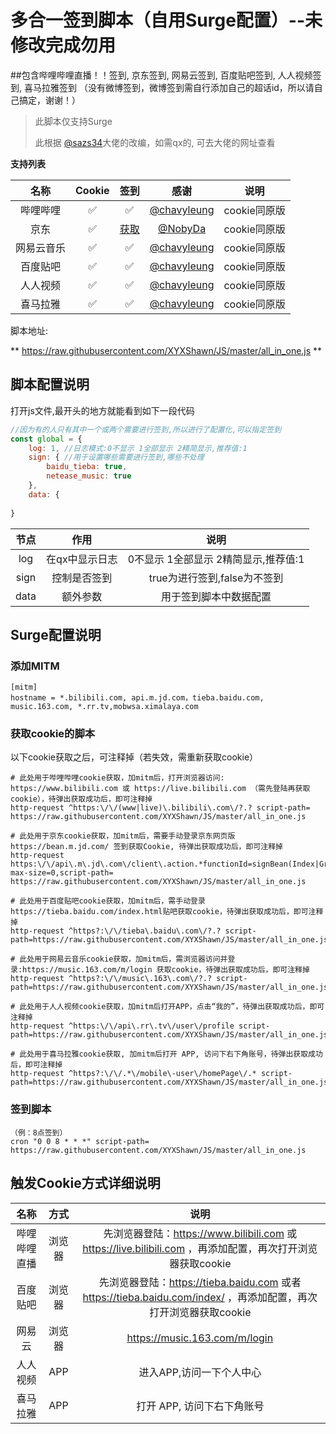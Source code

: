 # 多合一签到脚本（自用Surge配置）--未修改完成勿用

##包含哔哩哔哩直播！！签到, 京东签到, 网易云签到, 百度贴吧签到, 人人视频签到, 喜马拉雅签到
（没有微博签到，微博签到需自行添加自己的超话id，所以请自己搞定，谢谢！）

> 此脚本仅支持Surge
>
>此根据 [@sazs34](https://github.com/sazs34)大佬的改编，如需qx的, 可去大佬的网址查看
>

**支持列表**

|    名称    | Cookie |                             签到                             |                       感谢                        |     说明     |
| :--------: | :----: | :----------------------------------------------------------: | :-----------------------------------------------: | :----------: |
|  哔哩哔哩 |   ✅    |                              ✅                               |   [@chavyleung](https://github.com/chavyleung)    |   cookie同原版    |
|    京东    |   ✅    | [获取](https://github.com/NobyDa/Script/blob/master/JD-DailyBonus/JD_DailyBonus.js) |       [@NobyDa](https://github.com/NobyDa)        | cookie同原版 |
| 网易云音乐 |   ✅    |                              ✅                               |   [@chavyleung](https://github.com/chavyleung)    |     cookie同原版    |
| 百度贴吧 |   ✅    |                              ✅                               |     [@chavyleung](https://github.com/chavyleung)  |    cookie同原版   |
|  人人视频 |   ✅    |                              ✅                                            |    [@chavyleung](https://github.com/chavyleung)     | cookie同原版 |
| 喜马拉雅  |   ✅    |                              ✅                               |     [@chavyleung](https://github.com/chavyleung)       | cookie同原版 |

脚本地址:

** https://raw.githubusercontent.com/XYXShawn/JS/master/all_in_one.js
 **

## 脚本配置说明

打开js文件,最开头的地方就能看到如下一段代码

```javascript
//因为有的人只有其中一个或两个需要进行签到,所以进行了配置化,可以指定签到
const global = {
    log: 1, //日志模式:0不显示 1全部显示 2精简显示,推荐值:1
    sign: { //用于设置哪些需要进行签到,哪些不处理
        baidu_tieba: true,
        netease_music: true
    },
    data: {
  
}
```

| 节点 |      作用      |                 说明                 |
| :--: | :------------: | :----------------------------------: |
| log  | 在qx中显示日志 | 0不显示 1全部显示 2精简显示,推荐值:1 |
| sign |  控制是否签到  |     true为进行签到,false为不签到     |
| data |    额外参数    |        用于签到脚本中数据配置        |

## Surge配置说明

### 添加MITM

```
[mitm]
hostname = *.bilibili.com, api.m.jd.com，tieba.baidu.com, music.163.com, *.rr.tv,mobwsa.ximalaya.com
```

### 获取cookie的脚本

以下cookie获取之后，可注释掉（若失效，需重新获取cookie）

```
# 此处用于哔哩哔哩cookie获取，加mitm后，打开浏览器访问: https://www.bilibili.com 或 https://live.bilibili.com （需先登陆再获取cookie），待弹出获取成功后，即可注释掉
http-request ^https:\/\/(www|live)\.bilibili\.com\/?.? script-path= https://raw.githubusercontent.com/XYXShawn/JS/master/all_in_one.js

# 此处用于京东cookie获取，加mitm后，需要手动登录京东网页版https://bean.m.jd.com/ 签到获取Cookie, 待弹出获取成功后，即可注释掉
http-request https:\/\/api\.m\.jd\.com\/client\.action.*functionId=signBean(Index|GroupStageIndex) max-size=0,script-path= https://raw.githubusercontent.com/XYXShawn/JS/master/all_in_one.js

# 此处用于百度贴吧cookie获取，加mitm后，需手动登录https://tieba.baidu.com/index.html贴吧获取cookie，待弹出获取成功后，即可注释掉
http-request ^https?:\/\/tieba\.baidu\.com\/?.? script-path=https://raw.githubusercontent.com/XYXShawn/JS/master/all_in_one.js

# 此处用于网易云音乐cookie获取，加mitm后，需浏览器访问并登录:https://music.163.com/m/login 获取cookie，待弹出获取成功后，即可注释掉
http-request ^https?:\/\/music\.163\.com\/?.? script-path=https://raw.githubusercontent.com/XYXShawn/JS/master/all_in_one.js

# 此处用于人人视频cookie获取，加mitm后打开APP，点击“我的”，待弹出获取成功后，即可注释掉
http-request ^https:\/\/api\.rr\.tv\/user\/profile script-path=https://raw.githubusercontent.com/XYXShawn/JS/master/all_in_one.js

# 此处用于喜马拉雅cookie获取, 加mitm后打开 APP, 访问下右下角账号，待弹出获取成功后，即可注释掉
http-request ^https?:\/\/.*\/mobile\-user\/homePage\/.* script-path=https://raw.githubusercontent.com/XYXShawn/JS/master/all_in_one.js

```

### 签到脚本
```
（例：8点签到）
cron "0 0 8 * * *" script-path= https://raw.githubusercontent.com/XYXShawn/JS/master/all_in_one.js
```

## 触发Cookie方式详细说明

|                             名称                             |  方式  |                            说明                            |
| :----------------------------------------------------------: | :----: | :--------------------------------------------------------: |
|                         哔哩哔哩直播                           | 浏览器 |                先浏览器登陆：https://www.bilibili.com 或 https://live.bilibili.com ，再添加配置，再次打开浏览器获取cookie |
|                           百度贴吧                           | 浏览器 |             先浏览器登陆：https://tieba.baidu.com 或者 https://tieba.baidu.com/index/ ，再添加配置，再次打开浏览器获取cookie |
|                            网易云                            | 浏览器 |               https://music.163.com/m/login                |
|                         人人视频                           |  APP   |                   进入APP,访问一下个人中心                   |
|                         喜马拉雅                          |APP |        打开 APP, 访问下右下角账号          |
